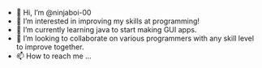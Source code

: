 - 👋 Hi, I’m @ninjaboi-00
- 👀 I’m interested in improving my skills at programming!
- 🌱 I’m currently learning java to start making GUI apps.
- 💞️ I’m looking to collaborate on various programmers with any skill level to improve together.
- 📫 How to reach me ...
